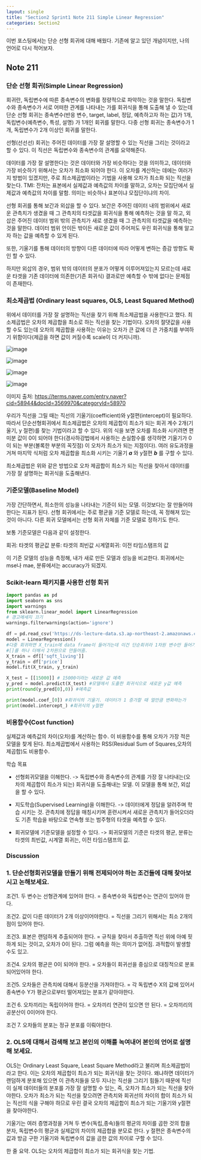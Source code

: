 ```yaml
---
layout: single
title: "Section2 Sprint1 Note 211 Simple Linear Regression"
categories: Section2
---
```


이번 포스팅에서는 단순 선형 회귀에 대해 배웠다. 기존에 알고 있던 개념이지만, 나의 언어로 다시 적어보자.

## Note 211
### 단순 선형 회귀(Simple Linear Regression)
회귀란, 독립변수에 따른 종속변수의 변화를 정량적으로 파악하는 것을 말한다. 독립변수와 종속변수가 서로 어떠한 관계를 나타내는 가를 회귀식을 통해 도출해 낼 수 있는데 단순 선형 회귀는
종속변수(반응 변수, target, label, 정답, 예측하고자 하는 값)가 1개, 독립변수(예측변수, 특성, 설명) 가 1개인 회귀를 말한다. 다중 선형 회귀는 종속변수가 1개, 독립변수가 2개 이상인 회귀를 말한다.

선형(선선선) 회귀는 주어진 데이터를 가장 잘 설명할 수 있는 직선을 그리는 것이라고 할 수 있다. 이 직선은 독립변수와 종속변수의 관계를 요약해준다.

데이터를 가장 잘 설명한다는 것은 데이터와 가장 비슷하다는 것을 의미하고, 데이터와 가장 비슷하기 위해서는 오차가 최소화 되어야 한다.
이 오차를 계산하는 데에는 여러가지 방법이 있겠지만, 주로 최소제곱법이라는 기법을 사용해 오차가 최소화 되는 직선을 찾는다.
TMI: 잔차는 표본에서 실제값과 예측값의 차이를 말하고, 오차는 모집단에서 실제값과 예측값의 차이를 말함. 의미는 비슷하나 표본이냐 모집단이냐의 차이.

선형 회귀를 통해 보간과 외삽을 할 수 있다. 보간은 주어진 데이터 내의 범위에서 새로운 관측치가 생겼을 때 그 관측치의 타겟값을 회귀식을 통해 예측하는 것을 말 하고, 외삽은 주어진 데이터 
범위 밖의 관측치가 새로 생겼을 때 그 관측치의 타겟값을 예측하는 것을 말한다. 데이터 범위 안이든 밖이든 새로운 값이 주어져도 우린 회귀식을 통해 알고자 하는 값을 예측할 수 있게 된다.

또한, 기울기를 통해 데이터의 방향이 다른 데이터에 따라 어떻게 변하는 증감 방향도 확인 할 수 있다.

하지만 외삽의 경우, 범위 밖의 데이터의 분포가 어떻게 이루어져있는지 모르는데 새로운 타겟을 기존 데이터에 의존한(기존 회귀식) 결과로만 예측할 수 밖에 없다는 문제점이 존재한다.

### 최소제곱법 (Ordinary least squares, OLS, Least Squared Method)
위에서 데이터를 가장 잘 설명하는 직선을 찾기 위해 최소제곱법을 사용한다고 했다. 최소제곱법은 오차의 제곱합을 최소로 하는 직선을 찾는 기법이다. 
오차의 절댓값을 사용할 수도 있는데 오차의 제곱합을 사용하는 이유는 오차가 큰 값에 더 큰 가중치를 부여하기 위함이다(제곱을 하면 값이 커질수록 scale이 더 커지니까).

![image](https://user-images.githubusercontent.com/97672187/155123309-a43624d9-59f4-4107-a203-dea3db77f314.png)

![image](https://user-images.githubusercontent.com/97672187/155123346-3f725dab-818c-4737-bf1b-3b594f91fd9d.png)

![image](https://user-images.githubusercontent.com/97672187/155123365-49020b96-2a98-44ba-87a1-ddea4cea8a4c.png)

![image](https://user-images.githubusercontent.com/97672187/155123394-cb1c71c4-b0ac-4be2-9b5e-cbeef482a387.png)

이미지 출처: https://terms.naver.com/entry.naver?cid=58944&docId=3569970&categoryId=58970

우리가 직선을 그릴 때는 직선의 기울기(coefficient)와 y절편(intercept)이 필요하다. 따라서 단순선형회귀에서 최소제곱법은 오차의 제곱합이 최소가 되는 회귀 계수 2개(기울기, y 절편)를 
찾는 기법이라고 할 수 있다. 위의 식을 보면 오차를 최소화 시키려면 편미분 값이 0이 되어야 한다(경사하강법에서 사용하는 손실함수를 생각하면 기울기가 0이 되는 부분(볼록한 부분의 꼭짓점)
이 오차가 최소가 되는 지점이다). 여러 유도과정을 거쳐 마지막 식처럼 오차 제곱합을 최소화 시키는 기울기  **_a_** 와  y절편 **_b_** 를 구할 수 있다.

최소제곱법은 위와 같은 방법으로 오차 제곱합이 최소가 되는 직선을 찾아서 데이터를 가장 잘 설명하는 회귀식을 도출해낸다.

### 기준모델(Baseline Model)
가장 간단하면서, 최소한의 성능을 나타내는 기준이 되는 모델. 이것보다는 잘 만들어야 한다는 지표가 된다.
선형 회귀에서는 주로 평균을 기준 모델로 하는데, 꼭 정해져 있는 것이 아니다.
다른 회귀 모델에서는 선형 회귀 자체를 기준 모델로 정하기도 한다.

보통 기준모델은 다음과 같이 설정한다.

회귀: 타겟의 평균값
분류: 타겟의 최빈값
시계열회귀: 이전 타임스탬프의 값

이 기준 모델의 성능을 측정해, 내가 새로 만든 모델과 성능을 비교한다. 회귀에서는 mse나 mae, 분류에서는 accuracy가 되겠지.

### Scikit-learn 패키지를 사용한 선형 회귀
```python
import pandas as pd
import seaborn as sns
import warnings
from sklearn.linear_model import LinearRegression
# 경고메세지 끄기
warnings.filterwarnings(action='ignore')

df = pd.read_csv('https://ds-lecture-data.s3.ap-northeast-2.amazonaws.com/kc_house_data/kc_house_data.csv')
model = LinearRegression()
#다중 회귀하면 X_train에 data frame이 들어가는데 이건 단순회귀라 1차원 변수만 들어가니까
#[]를 하나 더해서 2차원으로 만들어줌.
X_train = df[['sqft_living']]
y_train = df['price']
model.fit(X_train, y_train)

X_test = [[15000]] # 15000이라는 새로운 값 예측
y_pred = model.predict(X_test) #모델에서 도출한 회귀식으로 새로운 y값 예측
print(round(y_pred[0],0)) #예측값

print(model.coef_[0]) #회귀식의 기울기. 데이터가 1 증가할 때 얼만큼 변화하는가
print(model.intercept_) #회귀식의 y절편
```

### 비용함수(Cost function)
실제값과 예측값의 차이(오차)를 계산하는 함수. 이 비용함수를 통해 오차가 가장 적은 모델을 찾게 된다.
최소제곱법에서 사용하는 RSS(Residual Sum of Squares,오차의 제곱합)도 비용함수.

학습 목표
- 선형회귀모델을 이해한다. -> 독립변수와 종속변수의 관계를 가장 잘 나타내는(오차의 제곱합이 최소가 되는) 회귀식을 도출해내는 모델. 이 모델을 통해 보간, 외삽을 할 수 있다. 

- 지도학습(Supervised Learning)을 이해한다. -> 데이터에게 정답을 알려주며 학습 시키는 것. 관측치에 정답을 매칭시키며 훈련시켜서 새로운 관측치가 들어오더라도 기존 학습을 바탕으로 
연속형 또는 범주형의 타겟을 예측할 수 있다.

- 회귀모델에 기준모델을 설정할 수 있다. -> 회귀모델의 기준은 타겟의 평균, 분류는 타겟의 최빈값, 시계열 회귀는, 이전 타임스탬프의 값.


### Discussion

### 1. 단순선형회귀모델을 만들기 위해 전제되어야 하는 조건들에 대해 찾아보시고 논해보세요.

조건1. 두 변수는 선형관계에 있어야 한다. = 종속변수와 독립변수는 연관이 있어야 한다.

조건2. 값이 다른 데이터가 2개 이상이어야한다. = 직선을 그리기 위해서는 최소 2개의 점이 있어야 한다.

조건3. 표본은 랜덤하게 추출되어야 한다. = 규칙을 찾아서 추출하면 직선 위에 아예 핏하게 되는 것이고, 오차가 0이 된다. 그럼 예측을 하는 의미가 없어짐. 과적합이 발생할 수도 있고.

조건4. 오차의 평균은 0이 되어야 한다. = 오차들이 회귀선을 중심으로 대칭적으로 분포되어있어야 한다.

조건5. 오차들은 관측치에 대해서 등분산을 가져야한다. = 각 독립변수 X의 값에 있어서 종속변수 Y가 평균으로부터 떨어져있는 분포가 같아야한다.

조건 6. 오차끼리는 독립이어야 한다. = 오차끼리 연관이 있으면 안 된다. = 오차끼리의 공분산이 0이어야 한다.

조건 7. 오차들의 분포는 정규 분포를 이뤄야한다.

### 2. OLS에 대해서 검색해 보고 본인의 이해를 녹여내어 본인의 언어로 설명해 보세요.

OLS는 Ordinary Least Square, Least Square Method라고 불리며 최소제곱법이라고 한다. 이는 오차의 제곱합이 최소가 되는 회귀식을 찾는 것이다. 왜냐하면 데이터가 랜덤하게 분포해 있으면 이 관측치들을 모두 지나는 직선을 그리기 힘들기 때문에 직선이 실제 데이터들의 분포를 가장 잘 설명할 수 있는, 즉, 오차가 최소가 되는 직선을 찾아야한다. 오차가 최소가 되는 직선을 찾으려면 관측치와 회귀선의 차이의 합이 최소가 되는 직선의 식을 구해야 하므로 우린 결국 오차의 제곱합이 최소가 되는 기울기와 y절편을 찾아야한다.

기울기는 여러 증명과정을 거쳐 두 변수(독립,종속)들의 평균의 차이를 곱한 것의 합을 분자, 독립변수의 평균과 실제값의 차이의 제곱합을 분모로 한다. y 절편은 종속변수의 값과 방금 구한 기울기와 독립변수의 값을 곱한 값의 차이로 구할 수 있다.

한 줄 요약. OLS는 오차의 제곱합이 최소가 되는 회귀식을 찾는 기법.
